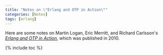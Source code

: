 ```yaml
---
title: "Notes on \"Erlang and OTP in Action\""
categories: [Notes]
tags: [erlang]
---
```


Here are some notes on Martin Logan, Eric Merritt, and Richard Carlsson's [*Erlang and OTP in Action*](https://www.manning.com/books/erlang-and-otp-in-action), which was published in 2010.

{% include toc %}
